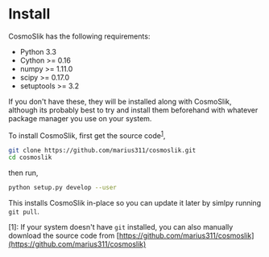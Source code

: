 # Install

CosmoSlik has the following requirements:

* Python 3.3
* Cython >= 0.16
* numpy >= 1.11.0
* scipy >= 0.17.0
* setuptools >= 3.2

If you don't have these, they will be installed along with CosmoSlik, although its probably best to try and install them beforehand with whatever package manager you use on your system. 

To install CosmoSlik, first get the source code<sup>[1](#fn)</sup>, 

```bash
git clone https://github.com/marius311/cosmoslik.git
cd cosmoslik
```

then run, 

```bash
python setup.py develop --user
```

This installs CosmoSlik in-place so you can update it later by simlpy running `git pull`.

<a name="fn">[1]</a>: If your system doesn't have `git` installed, you can also manually download the source code from [https://github.com/marius311/cosmoslik](https://github.com/marius311/cosmoslik)

